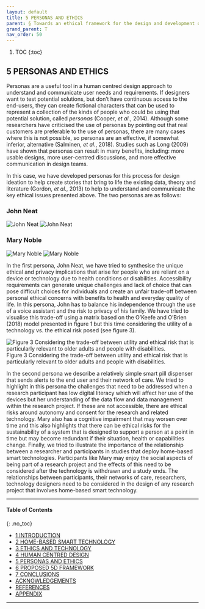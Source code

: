 ```yaml
---
layout: default
title: 5 PERSONAS AND ETHICS 
parent: § Towards an ethical framework for the design and development of inclusive home-based smart technology for smart spaces for older adults and people with disabilities 
grand_parent: T
nav_order: 50 
---
```

<style>
.dont-break-out {
  /* These are technically the same, but use both */
  overflow-wrap: break-word;
  word-wrap: break-word;

     -ms-word-break: break-all;
  /* This is the dangerous one in WebKit, as it breaks things wherever */
  word-break: break-all;
  /* Instead use this non-standard one: */
  word-break: break-word;
}

.youtube-container {
    position: relative;
    width: 100%;
    height: 0;
    padding-bottom: 56.25%;
}
.youtube-video {
    position: absolute;
    top: 0;
    left: 0;
    width: 100%;
    height: 100%;
}

</style>

<div class="dont-break-out" markdown="1">

1. TOC
{:toc}

## 5 PERSONAS AND ETHICS
Personas are a useful tool in a human centred design approach to understand and communicate user needs and requirements. If designers want to test potential solutions, but don’t have continuous access to the end-users, they can create fictional characters that can be used to represent a collection of the kinds of people who could be using that potential solution, called *personas* (Cooper, *et al.*, 2014). Although some researchers have criticised the use of personas by pointing out that real customers are preferable to the use of personas, there are many cases where this is not possible, so personas are an effective, if somewhat inferior, alternative (Salminen, *et al.*, 2018). Studies such as Long (2009) have shown that personas can result in many benefits, including: more usable designs, more user-centred discussions, and more effective communication in design teams.

In this case, we have developed personas for this process for design ideation to help create stories that bring to life the existing data, theory and literature (Gordon, *et al*., 2013) to help to understand and communicate the key ethical issues presented above. The two personas are as follows:

### John Neat
![John Neat](https://statics.bsafes.com/images/papers/Towards-an-ethical-framework-for-the-design-and-development-of-inclusive-home-based-smart-technology-for-smart-spaces-for-cap-5-1.png)
![John Neat](https://statics.bsafes.com/images/papers/Towards-an-ethical-framework-for-the-design-and-development-of-inclusive-home-based-smart-technology-for-smart-spaces-for-cap-5-2.png)

### Mary Noble
![Mary Noble](https://statics.bsafes.com/images/papers/Towards-an-ethical-framework-for-the-design-and-development-of-inclusive-home-based-smart-technology-for-smart-spaces-for-cap-5-3.png)
![Mary Noble](https://statics.bsafes.com/images/papers/Towards-an-ethical-framework-for-the-design-and-development-of-inclusive-home-based-smart-technology-for-smart-spaces-for-cap-5-4.png)

In the first persona, John Neat, we have tried to synthesise the unique ethical and privacy implications that arise for people who are reliant on a device or technology due to health conditions or disabilities. Accessibility requirements can generate unique challenges and lack of choice that can pose difficult choices for individuals and create an unfair trade-off between personal ethical concerns with benefits to health and everyday quality of life. In this persona, John has to balance his independence through the use of a voice assistant and the risk to privacy of his family. We have tried to visualise this trade-off using a matrix based on the O’Keefe and O’Brien (2018) model presented in figure 1 but this time considering the utility of a technology vs. the ethical risk posed (see figure 3).


![Figure 3 Considering the trade-off between utility and ethical risk that is particularly relevant to older adults and people with disabilities.](https://statics.bsafes.com/images/papers/Towards-an-ethical-framework-for-the-design-and-development-of-inclusive-home-based-smart-technology-for-smart-spaces-for-fig-3.png)
Figure 3 Considering the trade-off between utility and ethical risk that is particularly relevant to older adults and people with disabilities.

In the second persona we describe a relatively simple smart pill dispenser that sends alerts to the end user and their network of care. We tried to highlight in this persona the challenges that need to be addressed when a research participant has low digital literacy which will affect her use of the devices but her understanding of the data flow and data management within the research project. If these are not accessible, there are ethical risks around autonomy and consent for the research and related technology. Mary also has a cognitive impairment that may worsen over time and this also highlights that there can be ethical risks for the sustainability of a system that is designed to support a person at a point in time but may become redundant if their situation, health or capabilities change. Finally, we tried to illustrate the importance of the relationship between a researcher and participants in studies that deploy home-based smart technologies. Participants like Mary may enjoy the social aspects of being part of a research project and the effects of this need to be considered after the technology is withdrawn and a study ends. The relationships between participants, their networks of care, researchers, technology designers need to be considered in the design of any research project that involves home-based smart technology.

***

#### Table of Contents
{: .no_toc}

<ul><li> <a href="/docs/T/Towards-an-ethical-framework-for-the-design-and-development-of-inclusive-home-based-smart-technology-for-smart-spaces-for-1/">1 INTRODUCTION</a></li><li> <a href="/docs/T/Towards-an-ethical-framework-for-the-design-and-development-of-inclusive-home-based-smart-technology-for-smart-spaces-for-2/">2 HOME-BASED SMART TECHNOLOGY</a></li><li> <a href="/docs/T/Towards-an-ethical-framework-for-the-design-and-development-of-inclusive-home-based-smart-technology-for-smart-spaces-for-3/">3 ETHICS AND TECHNOLOGY</a></li><li> <a href="/docs/T/Towards-an-ethical-framework-for-the-design-and-development-of-inclusive-home-based-smart-technology-for-smart-spaces-for-4/">4 HUMAN CENTRED DESIGN</a></li><li> <a href="/docs/T/Towards-an-ethical-framework-for-the-design-and-development-of-inclusive-home-based-smart-technology-for-smart-spaces-for-5/">5 PERSONAS AND ETHICS</a></li><li> <a href="/docs/T/Towards-an-ethical-framework-for-the-design-and-development-of-inclusive-home-based-smart-technology-for-smart-spaces-for-6/">6 PROPOSED 5D FRAMEWORK</a></li><li> <a href="/docs/T/Towards-an-ethical-framework-for-the-design-and-development-of-inclusive-home-based-smart-technology-for-smart-spaces-for-7/">7 CONCLUSIONS</a></li><li> <a href="/docs/T/Towards-an-ethical-framework-for-the-design-and-development-of-inclusive-home-based-smart-technology-for-smart-spaces-for-8/">ACKNOWLEDGEMENTS</a></li><li> <a href="/docs/T/Towards-an-ethical-framework-for-the-design-and-development-of-inclusive-home-based-smart-technology-for-smart-spaces-for-9/">REFERENCES</a></li><li> <a href="/docs/T/Towards-an-ethical-framework-for-the-design-and-development-of-inclusive-home-based-smart-technology-for-smart-spaces-for-10/">APPENDIX</a></li></ul>

***

</div>
